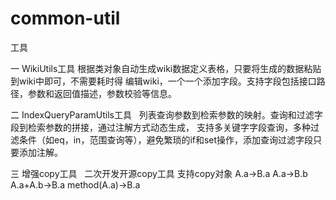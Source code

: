 # common-util
工具

一 WikiUtils工具
  根据类对象自动生成wiki数据定义表格，只要将生成的数据粘贴到wiki中即可，不需要耗时得
  编辑wiki，一个一个添加字段。支持字段包括接口路径，参数和返回值描述，参数校验等信息。
  


二 IndexQueryParamUtils工具
   列表查询参数到检索参数的映射。查询和过滤字段到检索参数的拼接，通过注解方式动态生成，
   支持多关键字字段查询，多种过滤条件（如eq，in，范围查询等），避免繁琐的if和set操作，添加查询过滤字段只要添加注解。
 

三 增强copy工具
   二次开发开源copy工具
   支持copy对象
   A.a->B.a
   A.a->B.b
   A.a+A.b->B.a
   method(A.a)->B.a
